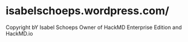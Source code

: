 # isabelschoeps.wordpress.com/
Copyright bY Isabel Schoeps Owner of HackMD Enterprise Edition and HackMD.io
